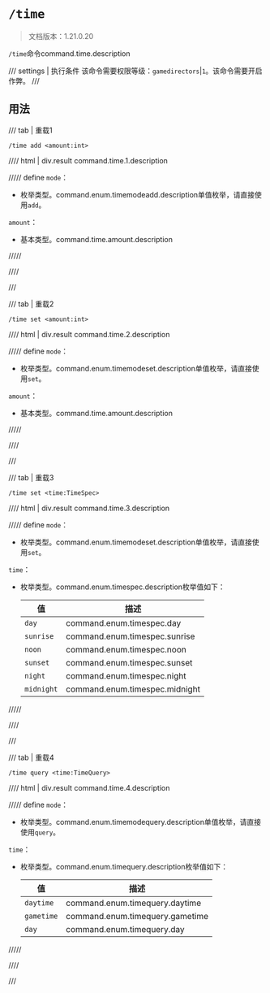 # `/time`

> 文档版本：1.21.0.20

`/time`命令command.time.description

/// settings | 执行条件
该命令需要权限等级：`gamedirectors`|`1`。该命令需要开启作弊。
///

## 用法

/// tab | 重载1
```mcfunction
/time add <amount:int>
```

//// html | div.result
command.time.1.description

///// define
`mode`：<!-- md:samp TimeModeAdd -->

- 枚举类型。command.enum.timemodeadd.description单值枚举，请直接使用`add`。

`amount`：<!-- md:samp int -->

- 基本类型。command.time.amount.description


/////

////

///

/// tab | 重载2
```mcfunction
/time set <amount:int>
```

//// html | div.result
command.time.2.description

///// define
`mode`：<!-- md:samp TimeModeSet -->

- 枚举类型。command.enum.timemodeset.description单值枚举，请直接使用`set`。

`amount`：<!-- md:samp int -->

- 基本类型。command.time.amount.description


/////

////

///

/// tab | 重载3
```mcfunction
/time set <time:TimeSpec>
```

//// html | div.result
command.time.3.description

///// define
`mode`：<!-- md:samp TimeModeSet -->

- 枚举类型。command.enum.timemodeset.description单值枚举，请直接使用`set`。

`time`：<!-- md:samp TimeSpec -->

- 枚举类型。command.enum.timespec.description枚举值如下：

  |值|描述|
  |---|---|
  |`day`|command.enum.timespec.day|
  |`sunrise`|command.enum.timespec.sunrise|
  |`noon`|command.enum.timespec.noon|
  |`sunset`|command.enum.timespec.sunset|
  |`night`|command.enum.timespec.night|
  |`midnight`|command.enum.timespec.midnight|



/////

////

///

/// tab | 重载4
```mcfunction
/time query <time:TimeQuery>
```

//// html | div.result
command.time.4.description

///// define
`mode`：<!-- md:samp TimeModeQuery -->

- 枚举类型。command.enum.timemodequery.description单值枚举，请直接使用`query`。

`time`：<!-- md:samp TimeQuery -->

- 枚举类型。command.enum.timequery.description枚举值如下：

  |值|描述|
  |---|---|
  |`daytime`|command.enum.timequery.daytime|
  |`gametime`|command.enum.timequery.gametime|
  |`day`|command.enum.timequery.day|



/////

////

///
